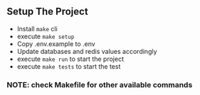 ## Setup The Project
- Install `make` cli
- execute `make setup`
- Copy .env.example to .env
- Update databases and redis values accordingly
- execute `make run` to start the project
- execute `make tests` to start the test

### NOTE: check Makefile for other available commands